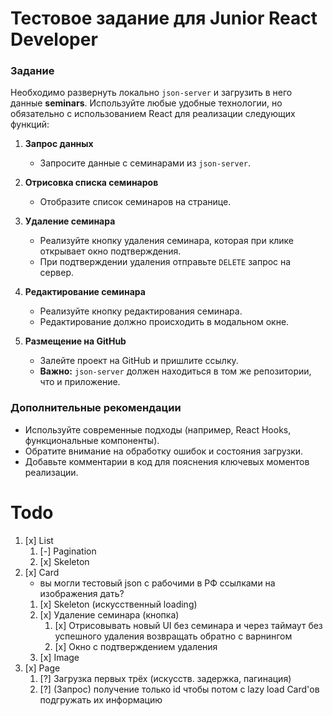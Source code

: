 # Тестовое задание для Junior React Developer

### Задание

Необходимо развернуть локально `json-server` и загрузить в него данные **seminars**. Используйте любые удобные технологии, но обязательно с использованием React для реализации следующих функций:

1. **Запрос данных**

   - Запросите данные с семинарами из `json-server`.

2. **Отрисовка списка семинаров**

   - Отобразите список семинаров на странице.

3. **Удаление семинара**

   - Реализуйте кнопку удаления семинара, которая при клике открывает окно подтверждения.
   - При подтверждении удаления отправьте `DELETE` запрос на сервер.

4. **Редактирование семинара**

   - Реализуйте кнопку редактирования семинара.
   - Редактирование должно происходить в модальном окне.

5. **Размещение на GitHub**
   - Залейте проект на GitHub и пришлите ссылку.
   - **Важно:** `json-server` должен находиться в том же репозитории, что и приложение.

### Дополнительные рекомендации

- Используйте современные подходы (например, React Hooks, функциональные компоненты).
- Обратите внимание на обработку ошибок и состояния загрузки.
- Добавьте комментарии в код для пояснения ключевых моментов реализации.

# Todo

1. [x] List
   1. [-] Pagination
   2. [x] Skeleton
2. [x] Card
   - вы могли тестовый json с рабочими в РФ ссылками на изображения дать?
   1. [x] Skeleton (искусственный loading)
   2. [x] Удаление семинара (кнопка)
      1. [x] Отрисовывать новый UI без семинара и через таймаут без успешного удаления возвращать обратно с варнингом
      2. [x] Окно с подтверждением удаления
   3. [x] Image
3. [x] Page
   1. [?] Загрузка первых трёх (искусств. задержка, пагинация)
   2. [?] (Запрос) получение только id чтобы потом с lazy load Card'ов подгружать их информацию
